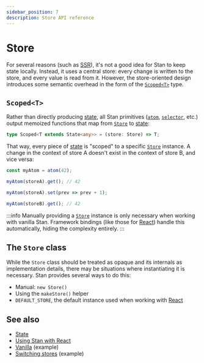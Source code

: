 ```yaml
---
sidebar_position: 7
description: Store API reference
---
```


# Store

For several reasons (such as [SSR](../guides/ssr.md)), it's not a good idea for Stan to keep state locally. Instead, it uses a central store: every change is written to the store, and every value is read from it. However, the store-oriented design introduces some semantic overhead in the form of the [`Scoped<T>`](#scopedt) type.

## `Scoped<T>`

Rather than directly producing [state](./state.md), all Stan primitives ([`atom`](./atom.md), [`selector`](./selector.md), etc.) output memoized functions that map from [`Store`](#the-store-class) to [state](./state.md):

```ts
type Scoped<T extends State<any>> = (store: Store) => T;
```

That way, every piece of [state](./state.md) is "scoped" to a specific [`Store`](#the-store-class) instance. A change in the context of store A doesn't exist in the context of store B, and vice versa:

```ts
const myAtom = atom(42);

myAtom(storeA).get(); // 42

myAtom(storeA).set(prev => prev + 1);

myAtom(storeB).get(); // 42
```

:::info
Manually providing a [`Store`](#the-store-class) instance is only necessary when working with vanilla Stan. Framework bindings (like those for [React](./react.md)) handle this automatically, hiding the complexity entirely.
:::

## The `Store` class

While the `Store` class should be treated as opaque and its internals as implementation details, there may be situations where instantiating it is necessary. Stan provides several ways to do this:

- Manual: `new Store()`
- Using the `makeStore()` helper
- `DEFAULT_STORE`, the default instance used when working with [React](./react.md)

## See also

- [State](./state.md)
- [Using Stan with React](./react.md)
- [Vanilla](https://github.com/rkrupinski/stan/tree/master/packages/examples/vanilla) (example)
- [Switching stores](https://github.com/rkrupinski/stan/tree/master/packages/examples/switching-stores) (example)
